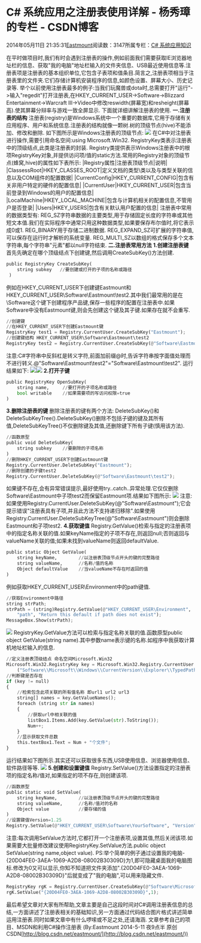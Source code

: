 
# C\# 系统应用之注册表使用详解 - 杨秀璋的专栏 - CSDN博客

2014年05月11日 21:35:31[Eastmount](https://me.csdn.net/Eastmount)阅读数：3147所属专栏：[C\# 系统应用知识](https://blog.csdn.net/column/details/eastmount-xtyy.html)



在平时做项目时,我们有时会遇到注册表的操作,例如前面我们需要获取IE浏览器地址栏的信息、获取"我的电脑"地址栏输入的文件夹信息、USB最近使用信息等.注册表项是注册表的基本组织单位,它包含子表项和值条目.简言之,注册表项相当于注册表里的文件夹.它们存储计算机安装程序的信息,如颜色设置、屏幕大小、历史记录等.
举个以前使用注册表最多的例子:当我们玩魔兽或dota时,总需要打开"运行"->输入"regedit"打开注册表,在HKEY_CURRENT_USER->Software->Blizzard Entertainment->Warcraft III->Video中修改reswidth(屏幕宽)和resheight(屏幕高).使其屏幕分辩率与游戏一致全屏显示.
下面就详细讲解注册表的使用.
**一.注册表的结构**
注册表(registry)是Windows系统中一个重要的数据库,它用于存储有关应用程序、用户和系统信息.注册表的结构就像一颗树.树的顶级节点(hive)不能添加、修改和删除.
如下图所示是Windows注册表的顶级节点:
![](https://img-blog.csdn.net/20140510153004984?watermark/2/text/aHR0cDovL2Jsb2cuY3Nkbi5uZXQvRWFzdG1vdW50/font/5a6L5L2T/fontsize/400/fill/I0JBQkFCMA==/dissolve/70/gravity/Center)
在C\#中对注册表进行操作,需要引用命名空间:using Microsoft.Win32.
RegistryKey类表示注册表中的顶级结点,此类是注册表的封装.
Registry类提供表示Windows注册表中的根项RegistryKey对象,并提供访问项/值的static方法.常用的Registry对象的顶级节点(蜂窝,hive)的属性如下表所示:
|Registry属性|注册表顶级节点|说明|
|ClassessRoot|HKEY_CLASSES_ROOT|定义文档的类型\类以及与类型关联的信息以及COM组件的配置数据|
|CurrentConfig|HKEY_CURRENT_CONFIG|包含有关非用户特定的硬件的配置信息|
|CurrentUser|HKEY_CURRENT_USER|包含当前登录到Windows的用户的配置信息|
|LocalMachine|HKEY_LOCAL_MACHINE|包含与计算机相关的配置信息,不管用户是否登录|
|Users|HKEY_USERS|包含有关默认用户配置的信息|
注册表中常用的数据类型有:
REG_SZ字符串数据的主要类型,用于存储固定长度的字符串或其他短文本值.我们在实际程序中通常只用这种数据类型,如果要保存布尔值时,将它表示成0或1.
REG_BINARY用于存储二进制数据.
REG_EXPAND_SZ可扩展的字符串值,可以保存在运行时才解析的系统变量.
REG_MULTI_SZ以数组的格式保存多个文本字符串,每个字符串"元素"都以null字符结束.
**二.注册表常用方法**
**1.创建注册表键**
首先先确定在哪个顶级结点下创建键,然后调用CreateSubKey()方法创建.
```python
public RegistryKey CreateSubKey(
	string subkey   //要创建或打开的子项的名称或路径
 )
```
例如在HKEY_CURRENT_USER下创建键Eastmount和HKEY_CURRENT_USER\Software\Eastmount\test2.其中我们最常用的是在\Software这个键下创建程序产品键,保存一些程序的配置在注册表中.如果Software中没有Eastmount键,则会先创建这个键及其子键.如果存在就不会重写.
```python
//创建键
//在HKEY_CURRENT_USER下创建Eastmount键
RegistryKey test1 = Registry.CurrentUser.CreateSubKey("Eastmount");
//创建键结构 HKEY_CURRENT_USER\Software\Eastmount\test2
RegistryKey test2 = Registry.CurrentUser.CreateSubKey(@"Software\Eastmount\test2");
```
注意:C\#字符串中反斜杠是转义字符,前面加前缀@时,告诉字符串按字面值处理而不进行转义.@"Software\Eastmount\test2"="Software\\Eastmount\\test2".
运行结果如下:
![](https://img-blog.csdn.net/20140511170738015)![](https://img-blog.csdn.net/20140511170759703)
**2.打开子键**
```python
public RegistryKey OpenSubKey(
	string name,     //要打开的子项名称或路径
	bool writable    //如果需要项的写访问权限=true
)
```
**3.删除注册表的键**
删除注册表的键有两个方法: DeleteSubKey()和DeleteSubKeyTree().DeleteSubKey()删除不包括子键的键及其所有值,DeleteSubKeyTree()不仅删除键及其值,还删除键下所有子键(慎用该方法).
```python
//函数原型
public void DeleteSubKey(
	string subkey    //要删除的子项名称
)
//删除HKEY_CURRENT_USER下创建Eastmount键
Registry.CurrentUser.DeleteSubKey("Eastmount");
//删除创建的子键test2
Registry.CurrentUser.DeleteSubKey(@"Software\Eastmount\test2");
```
如果键不存在,会有异常错误提示,最好使用try..catch..异常处理.它仅仅删除Software\Eastmount中子项test2而保留Eastmount项.结果如下图所示:
![](https://img-blog.csdn.net/20140511192722109)
注意:如果使用Registry.CurrentUser.DeleteSubKey(@"Software\Eastmount");它会提示错误"注册表具有子项,并且此方法不支持递归移除".如果使用Registry.CurrentUser.DeleteSubKeyTree(@"Software\Eastmount")则会删除Eastmount和子项test2.
**4.获取键值**
Registry.GetValue()检索与指定的注册表项中的指定名称关联的值.如果keyName指定的子项不存在,则返回null;否则返回与valueName关联的值;如果未找到valueName则返回defaultValue.
```python
public static Object GetValue(
	string keyName,        //以注册表顶级节点开头的键的完整路径
	string valueName,      //名称/值的名称
	Object defaultValue    //当valueName不存在时返回的值
)
```
例如获取HKEY_CURRENT_USER\Environment中的path键值.
```python
//获取Environment中路径
string strPath;
strPath = (string)Registry.GetValue(@"HKEY_CURRENT_USER\Environment",
    "path", "Return this default if path does not exist");
MessageBox.Show(strPath);
```
![](https://img-blog.csdn.net/20140511202041703?watermark/2/text/aHR0cDovL2Jsb2cuY3Nkbi5uZXQvRWFzdG1vdW50/font/5a6L5L2T/fontsize/400/fill/I0JBQkFCMA==/dissolve/70/gravity/Center)
RegistryKey.GetValue方法可以检索与指定名称关联的值.函数原型public object GetValue(string name).其中参数name表示键的名称.如程序中我获取计算机地址栏输入的信息.
```python
//定义注册表顶级结点 命名空间Microsoft.Win32
Microsoft.Win32.RegistryKey key = Microsoft.Win32.Registry.CurrentUser.OpenSubKey
    ("Software\\Microsoft\\Windows\\CurrentVersion\\Explorer\\TypedPaths", true);
//判断键是否存在
if (key != null)
{
    //检索包含此项关联的所有值名称 即url1 url2 url3
    string[] names = key.GetValueNames();
    foreach (string str in names)
    {
        //获取url中相关联的值
        listBox1.Items.Add(key.GetValue(str).ToString());
        Num++;
    }
    //显示获取文件总数
    this.textBox1.Text = Num + "个文件";
}
```
运行结果如下图所示.其实还可以获取很多东西,USB使用信息、浏览器使用信息、软件路径等等.
![](https://img-blog.csdn.net/20140511203843531?watermark/2/text/aHR0cDovL2Jsb2cuY3Nkbi5uZXQvRWFzdG1vdW50/font/5a6L5L2T/fontsize/400/fill/I0JBQkFCMA==/dissolve/70/gravity/Center)
**5.创建和设置键值**
Registry.SetValue()方法设置指定的注册表项的指定名称/值对,如果指定的项不存在,则创建该项.
```python
//函数原型
public static void SetValue(
    string keyName,        //以注册表顶级节点开头的键的完整路径
	string valueName,      //名称/值对的名称
	Object value           //要存储的值
)
//设置键值Version=1.25
Registry.SetValue(@"HKEY_CURRENT_USER\Software\YourSoftware", "Version", "1.25");
```
注意:每次调用SetValue方法时,它都打开一个注册表项,设置其值,然后关闭该项.如果需要大批量修改建议使用RegistryKey.SetValue方法.public object SetValue(string name,object value).
PS:举个简单的例子通过设置我的电脑-{20D04FE0-3AEA-1069-A2D8-08002B30309D}为1,即可隐藏桌面我的电脑图标.修改为0又可以显示,你知不知道把文件夹添加".{20D04FE0-3AEA-1069-A2D8-08002B30309D}"后就变成了"我的电脑",可以用来隐藏文件.
```python
RegistryKey rgK = Registry.CurrentUser.CreateSubKey(@"Software\Microsoft\Windows\CurrentVersion\Explorer\HideDesktopIcons\NewStartPanel");
rgK.SetValue("{20D04FE0-3AEA-1069-A2D8-08002B30309D}",1);
```
最后希望文章对大家有所帮助,文章主要是自己这段时间对C\#调用注册表信息的总结,一方面讲述了注册表相关的基础知识,另一方面通过代码结合图片格式讲述简单运用注册表.同时如果文章中有什么啰嗦或不足之处,还请海涵.
文章参考自己的项目、MSDN和利用C\#操作注册表
(By:Eastmount 2014-5-11 夜9点半 原创CSDN[http://blog.csdn.net/eastmount/](http://blog.csdn.net/eastmount/))

